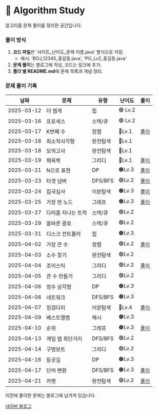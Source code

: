 # 📌 Algorithm Study

알고리즘 문제 풀이를 정리한 공간입니다.



### 풀이 방식
1. **코드 파일**은 '사이트_난이도_문제 이름.java' 형식으로 저장.
    - 예시: 'BOJ_12345_홍길동.java', 'PG_Lv2_홍길동.java'
2. **문제 풀이**는 블로그에 작성, 코드는 링크에 추가.
3. **폴더 별 README.md**에 문제 목록과 개념 정리.

### 문제 풀이 기록

| 날짜         | 문제        | 유형     | 난이도     | 풀이                                                |
|------------|-----------|--------|---------|---------------------------------------------------|
| 2025-03-12 | 더 맵게      | 힙      | 🟢 Lv.2 |                                                   |
| 2025-03-16 | 프로세스      | 스택/큐   | 🟢 Lv.2 |                                                   |
| 2025-03-17 | K번째 수     | 정렬     | 🔵Lv.1  | [풀이](https://blog.naver.com/gamakk2/223799781209) |
| 2025-03-18 | 최소직사각형    | 완전탐색   | 🔵Lv.1  |                                                   |
| 2025-03-18 | 모의고사      | 완전탐색   | 🔵Lv.1  |                                                   |
| 2025-03-19 | 체육복       | 그리디    | 🔵Lv.1  | [풀이](https://blog.naver.com/gamakk2/223802861543) |
| 2025-03-21 | N으로 표현    | DP     | 🟠Lv.3  | [풀이](https://blog.naver.com/gamakk2/223805073009) |
| 2025-03-23 | 타겟 넘버     | DFS/BFS | 🟢Lv.2  | [풀이](https://blog.naver.com/gamakk2/223806408314) |
| 2025-03-24 | 입국심사      | 이분탐색   | 🟠Lv.3  | [풀이](https://blog.naver.com/gamakk2/223808371758) |
| 2025-03-25 | 가장 먼 노드   | 그래프    | 🟠Lv.3  | [풀이](https://blog.naver.com/gamakk2/223809854243) |
| 2025-03-27 | 다리를 지나는 트럭 | 스택/큐   | 🟢Lv.2  |                                                   |
| 2025-03-29 | 올바른 괄호    | 스택/큐   | 🟢Lv.2  |                                                   |
| 2025-03-31 | 디스크 컨트롤러  | 힙      | 🟠Lv.3  |                                                   |
| 2025-04-02 | 가장 큰 수    | 정렬     | 🟢Lv.2  | [풀이](https://blog.naver.com/gamakk2/223819506024) |
| 2025-04-03 | 소수 찾기     | 완전탐색   | 🟢Lv.2  |                                                   |
| 2025-04-04 | 조이스틱      | 그리디    | 🟢Lv.2  | [풀이](https://blog.naver.com/gamakk2/223823165881) |
| 2025-04-05 | 큰 수 만들기   | 그리디    | 🟢Lv.2  |                                                   |
| 2025-04-06 | 정수 삼각형    | DP     | 🟠Lv.3  |                                                   |
| 2025-04-06 | 네트워크      | DFS/BFS | 🟠Lv.3  |                                                   |
| 2025-04-07 | 징검다리      | 이분탐색   | 🔴Lv.4  | [풀이](https://blog.naver.com/gamakk2/223825584515) |
| 2025-04-09 | 베스트앨범     | 해시     | 🟠Lv.3  |                                                   |
| 2025-04-10 | 순위        | 그래프    | 🟠Lv.3  | [풀이]()                                            |
| 2025-04-13 | 게임 맵 최단거리 | DFS/BFS | 🟢Lv.2  |                                                   |
| 2025-04-14 | 구명보트      | 그리디    | 🟢Lv.2  |                                                   |
| 2025-04-16 | 등굣길       | DP     | 🟠Lv.3  |                                                   |
| 2025-04-17 | 단어 변환     | DFS/BFS | 🟠Lv.3  | [풀이](https://blog.naver.com/gamakk2/223838220484) |
| 2025-04-21 | 카펫        | 완전탐색   | 🟢Lv.2  | [풀이](https://blog.naver.com/gamakk2/223841804550) |

이전에 풀이한 문제는 블로그에 남겨져 있습니다.

[네이버 블로그](https://blog.naver.com/gamakk2/223793678530)
